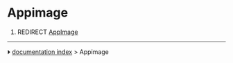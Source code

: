 # Appimage
1.  REDIRECT [AppImage](AppImage.md)



---
⏵ [documentation index](../README.md) > Appimage
